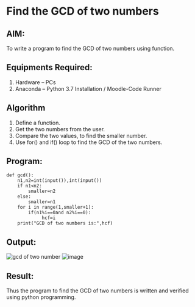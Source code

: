 # Find the GCD of two numbers

## AIM:
To write a program to find the GCD of two numbers using function.

## Equipments Required:
1. Hardware – PCs
2. Anaconda – Python 3.7 Installation / Moodle-Code Runner

## Algorithm
1. Define a function.
2. Get the two numbers from the user.
3. Compare the two values, to find the smaller number.
4. Use for() and if() loop to find the GCD of the two numbers.

## Program:
```
def gcd():
    n1,n2=int(input()),int(input())
    if n1<n2:
        smaller=n2
    else:
        smaller=n1
    for i in range(1,smaller+1):
        if(n1%i==0and n2%i==0):
             hcf=i
    print("GCD of two numbers is:",hcf)
```

## Output:
![gcd of two number](gcd.png)
![image](https://github.com/Boobeshkrishna/GCD-of-two-numbers/assets/141472052/5ac36edd-5da6-465e-bb5e-764014afa87a)


## Result:
Thus the program to find the GCD of two numbers is written and verified using python programming.
